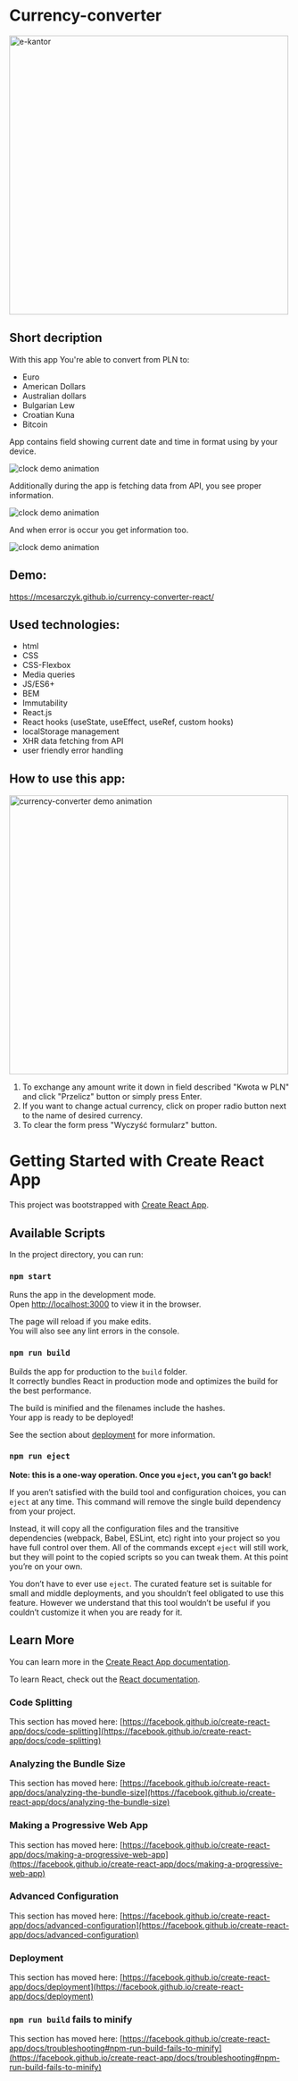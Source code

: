 # Currency-converter
<img src="%PUBLIC_URL%/../public/og_image.jpg" alt="e-kantor" width=500px />

## Short decription
With this app You're able to convert from PLN to:
- Euro
- American Dollars
- Australian dollars
- Bulgarian Lew
- Croatian Kuna
- Bitcoin  

App contains field showing current date and time in format using by your device.

<img src="%PUBLIC_URL%/../src/images/clock_demo.gif" alt="clock demo animation">

Additionally during the app is fetching data from API, you see proper information.

<img src="%PUBLIC_URL%/../src/images/starting_app.gif" alt="clock demo animation">

And when error is occur you get information too.

<img src="%PUBLIC_URL%/../src/images/error_handling.gif" alt="clock demo animation">

## Demo:
https://mcesarczyk.github.io/currency-converter-react/
## Used technologies:
- html
- CSS
- CSS-Flexbox
- Media queries
- JS/ES6+
- BEM
- Immutability
- React.js
- React hooks (useState, useEffect, useRef, custom hooks)
- localStorage management
- XHR data fetching from API
- user friendly error handling
## How to use this app:

<img src="%PUBLIC_URL%/../src/images/converter_demo.gif" alt="currency-converter demo animation" width=500px />

1. To exchange any amount write it down in field described "Kwota w PLN" and click "Przelicz" button or simply press Enter.
1. If you want to change actual currency, click on proper radio button next to the name of desired currency.
1. To clear the form press "Wyczyść formularz" button.
# Getting Started with Create React App

This project was bootstrapped with [Create React App](https://github.com/facebook/create-react-app).

## Available Scripts

In the project directory, you can run:

### `npm start`

Runs the app in the development mode.\
Open [http://localhost:3000](http://localhost:3000) to view it in the browser.

The page will reload if you make edits.\
You will also see any lint errors in the console.

### `npm run build`

Builds the app for production to the `build` folder.\
It correctly bundles React in production mode and optimizes the build for the best performance.

The build is minified and the filenames include the hashes.\
Your app is ready to be deployed!

See the section about [deployment](https://facebook.github.io/create-react-app/docs/deployment) for more information.

### `npm run eject`

**Note: this is a one-way operation. Once you `eject`, you can’t go back!**

If you aren’t satisfied with the build tool and configuration choices, you can `eject` at any time. This command will remove the single build dependency from your project.

Instead, it will copy all the configuration files and the transitive dependencies (webpack, Babel, ESLint, etc) right into your project so you have full control over them. All of the commands except `eject` will still work, but they will point to the copied scripts so you can tweak them. At this point you’re on your own.

You don’t have to ever use `eject`. The curated feature set is suitable for small and middle deployments, and you shouldn’t feel obligated to use this feature. However we understand that this tool wouldn’t be useful if you couldn’t customize it when you are ready for it.

## Learn More

You can learn more in the [Create React App documentation](https://facebook.github.io/create-react-app/docs/getting-started).

To learn React, check out the [React documentation](https://reactjs.org/).

### Code Splitting

This section has moved here: [https://facebook.github.io/create-react-app/docs/code-splitting](https://facebook.github.io/create-react-app/docs/code-splitting)

### Analyzing the Bundle Size

This section has moved here: [https://facebook.github.io/create-react-app/docs/analyzing-the-bundle-size](https://facebook.github.io/create-react-app/docs/analyzing-the-bundle-size)

### Making a Progressive Web App

This section has moved here: [https://facebook.github.io/create-react-app/docs/making-a-progressive-web-app](https://facebook.github.io/create-react-app/docs/making-a-progressive-web-app)

### Advanced Configuration

This section has moved here: [https://facebook.github.io/create-react-app/docs/advanced-configuration](https://facebook.github.io/create-react-app/docs/advanced-configuration)

### Deployment

This section has moved here: [https://facebook.github.io/create-react-app/docs/deployment](https://facebook.github.io/create-react-app/docs/deployment)

### `npm run build` fails to minify

This section has moved here: [https://facebook.github.io/create-react-app/docs/troubleshooting#npm-run-build-fails-to-minify](https://facebook.github.io/create-react-app/docs/troubleshooting#npm-run-build-fails-to-minify)
